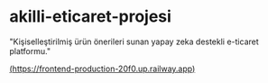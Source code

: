 # akilli-eticaret-projesi
"Kişiselleştirilmiş ürün önerileri sunan yapay zeka destekli e-ticaret platformu."

[(https://frontend-production-20f0.up.railway.app)](https://frontend-production-20f0.up.railway.app)
